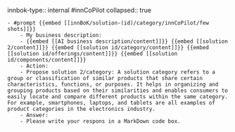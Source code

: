 innbok-type:: internal
#innCoPilot
collapsed:: true

	- #prompt {{embed [[innBoK/solution-(id)/category/innCoPilot/few shots]]}}
		- My business description:
		- {{embed [[AI business description/content]]}} {{embed [[solution 2/content]]}} {{embed [[solution id/category/content]]}} {{embed [[solution id/offerings/content]]}} {{embed [[solution id/components/content]]}}
		- Action:
		- Propose solution 2/category: A solution category refers to a group or classification of similar products that share certain characteristics, functions, or purposes. It helps in organizing and grouping products based on their similarities and enables consumers to easily locate and compare different products within the same category. For example, smartphones, laptops, and tablets are all examples of product categories in the electronics industry.
		- Answer:
		- Please write your respons in a MarkDown code box.